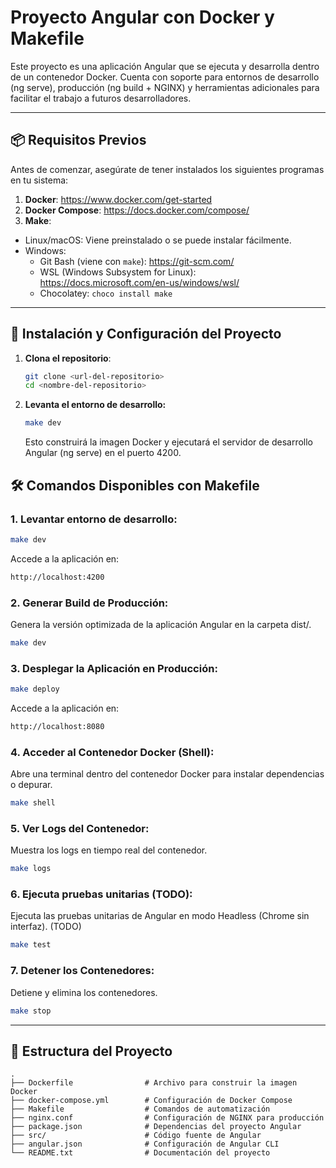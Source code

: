 # Proyecto Angular con Docker y Makefile

Este proyecto es una aplicación Angular que se ejecuta y desarrolla dentro de un contenedor Docker.
Cuenta con soporte para entornos de desarrollo (ng serve), producción (ng build + NGINX) y herramientas adicionales
para facilitar el trabajo a futuros desarrolladores.

---

## 📦 Requisitos Previos

Antes de comenzar, asegúrate de tener instalados los siguientes programas en tu sistema:

1. **Docker**: https://www.docker.com/get-started
2. **Docker Compose**: https://docs.docker.com/compose/
3. **Make**:
  - Linux/macOS: Viene preinstalado o se puede instalar fácilmente.
  - Windows:
    - Git Bash (viene con `make`): https://git-scm.com/
    - WSL (Windows Subsystem for Linux): https://docs.microsoft.com/en-us/windows/wsl/
    - Chocolatey: `choco install make`

---

## 🚀 Instalación y Configuración del Proyecto

1. **Clona el repositorio**:
   ```bash
   git clone <url-del-repositorio>
   cd <nombre-del-repositorio>
   
2. **Levanta el entorno de desarrollo:**
   ```bash
   make dev
   ```
   Esto construirá la imagen Docker y ejecutará el servidor de desarrollo Angular (ng serve) en el puerto 4200.


## 🛠️ Comandos Disponibles con Makefile

### 1. **Levantar entorno de desarrollo**:
   ```bash
   make dev
   ```
   Accede a la aplicación en:
   ```bash
   http://localhost:4200
   ```

### 2. **Generar Build de Producción**:
   Genera la versión optimizada de la aplicación Angular en la carpeta dist/.
   ```bash
   make dev
   ```

### 3. **Desplegar la Aplicación en Producción**:
   ```bash
   make deploy
   ```
   Accede a la aplicación en:
   ```bash
   http://localhost:8080
   ```

### 4. **Acceder al Contenedor Docker (Shell)**:
Abre una terminal dentro del contenedor Docker para instalar dependencias o depurar.
   ```bash
   make shell
   ```

### 5. **Ver Logs del Contenedor**:
Muestra los logs en tiempo real del contenedor.
   ```bash
   make logs
   ```

### 6. **Ejecuta pruebas unitarias (TODO)**:
Ejecuta las pruebas unitarias de Angular en modo Headless (Chrome sin interfaz). (TODO)
   ```bash
   make test
   ```

### 7. **Detener los Contenedores**:
Detiene y elimina los contenedores.
   ```bash
   make stop
   ```

---

## 🐳 Estructura del Proyecto
  ```
  .
├── Dockerfile                # Archivo para construir la imagen Docker
├── docker-compose.yml        # Configuración de Docker Compose
├── Makefile                  # Comandos de automatización
├── nginx.conf                # Configuración de NGINX para producción
├── package.json              # Dependencias del proyecto Angular
├── src/                      # Código fuente de Angular
├── angular.json              # Configuración de Angular CLI
└── README.txt                # Documentación del proyecto
```

